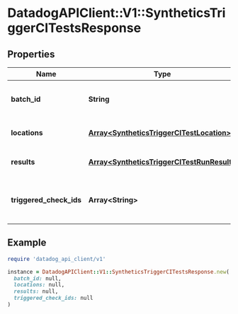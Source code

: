 # DatadogAPIClient::V1::SyntheticsTriggerCITestsResponse

## Properties

| Name                    | Type                                                                                     | Description                                      | Notes      |
| ----------------------- | ---------------------------------------------------------------------------------------- | ------------------------------------------------ | ---------- |
| **batch_id**            | **String**                                                                               | The public ID of the batch triggered.            | [optional] |
| **locations**           | [**Array&lt;SyntheticsTriggerCITestLocation&gt;**](SyntheticsTriggerCITestLocation.md)   | List of Synthetics locations.                    | [optional] |
| **results**             | [**Array&lt;SyntheticsTriggerCITestRunResult&gt;**](SyntheticsTriggerCITestRunResult.md) | Information about the tests runs.                | [optional] |
| **triggered_check_ids** | **Array&lt;String&gt;**                                                                  | The public IDs of the Synthetics test triggered. | [optional] |

## Example

```ruby
require 'datadog_api_client/v1'

instance = DatadogAPIClient::V1::SyntheticsTriggerCITestsResponse.new(
  batch_id: null,
  locations: null,
  results: null,
  triggered_check_ids: null
)
```
